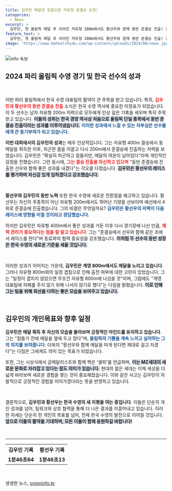```yaml
---
title: 김우민 메달과 웃음으로 자유형 준결승 도전!
categories:
  - News
excerpt: >
  김우민, 첫 올림픽 매달 후 이어진 자유형 200m에서도 황선우와 함께 동반 준결승 진출! 결승 진출을 다짐하며 계영 800m 메달 획득에 대한 기대감을 높인다!
feature_text: >
  김우민, 첫 올림픽 매달 후 이어진 자유형 200m에서도 황선우와 함께 동반 준결승 진출! 결승 진출을 다짐하며 계영 800m 메달 획득에 대한 기대감을 높인다!
image: 'https://www.behealthy4u.com/wp-content/uploads/2024/06/news.jpg'
---
```


<p><img src="https://www.behealthy4u.com/wp-content/uploads/2024/06/news.jpg" alt="info 속보" /></p>

<h2 data-ke-size="size26">2024 파리 올림픽 수영 경기 및 한국 선수의 성과</h2>

<p data-ke-size="size16">&nbsp;</p>

<p>이번 파리 올림픽에서 한국 수영 대표팀의 활약이 큰 주목을 받고 있습니다. 특히, <b><span style="color: #ee2323;">김우민과 황선우의 동반 준결승 진출</span></b> 소식은 한국 수영 역사에 중요한 이정표가 되었습니다. 이 두 선수는 남자 자유형 200m 저력으로 모두에게 인상 깊은 기록을 세우며 특히 주목받고 있습니다. <b><span style="background-color: #21538527;">이들의 성취는 한국 경영 역사상 처음으로 올림픽 단일 종목에서 동반 준결승 진출이라는 성과를 이루어냈습니다.</span></b> <b><span style="color: #1a5490;">이러한 성과에서 느낄 수 있는 자부심은 선수들에게 큰 동기부여가 되고 있습니다.</span></b></p>

<p><b>이번 대회에서의 김우민의 성과</b>는 매우 인상적입니다. 그는 자유형 400m 결승에서 동메달을 획득한 이후, 피곤한 몸을 이끌고 다시 200m에서 준결승에 진출하는 저력을 보였습니다. 김우민은 "확실히 피곤하고 힘들지만, 메달의 여운이 남아있다"라며 개인적인 감정을 전했습니다. 그런 동시에, <b><span style="color: #ee2323;">그는 결승 진출을 자신하고 있으며</span></b> "동반 준결승에 진출한 선우와 함께 좋은 성과를 내겠다"는 각오를 다졌습니다. <b><span style="background-color: #21538527;">김우민은 황선우의 레이스를 평가하며 자신감 있게 임하겠다고 강조했습니다.</span></b> </p>

<p data-ke-size="size16">&nbsp;</p>

<p><b>황선우와 김우민의 동반 노력</b> 또한 한국 수영에 새로운 전환점을 예고하고 있습니다. 황선우는 자신의 주종목이 아닌 자유형 200m에서도 뛰어난 기량을 선보이며 예선에서 4위로 준결승에 진출했습니다. 그의 비결은 무엇일까요? <b><span style="color: #1a5490;">김우민은 황선우의 저력이 다음 레이스에 영향을 미칠 것이라고 장담했습니다.</span></b> </p>

<p>하지만 김우민은 자유형 400m에서 좋은 성과를 거둔 이후 다시 경기장에 나선 만큼, <b><span style="color: #ee2323;">체력 관리가 중요하다는 점을 잘 알고 있습니다</span></b>. 그는 "준결승에서 선우와 함께 같은 조에서 레이스를 한다"며 동료와의 협력 중요성을 강조했습니다. <b><span style="background-color: #21538527;">이처럼 두 선수의 동반 성장은 한국 수영의 새로운 기준을 세울 것입니다.</span></b> </p>

<p data-ke-size="size16">&nbsp;</p>

<p>이러한 성과가 이어지는 가운데, <b>김우민은 계영 800m에서도 메달을 노리고 있습니다</b>. 그러나 자유형 800m와의 일정 겹침으로 인해 출전 여부에 대한 고민이 있었습니다. 그는 "일정이 겹치지 않았으면 무조건 자유형 800m에 나섰을 것"이며, 그럼에도 "계영 대표팀에 피해를 주지 않기 위해 나서지 않기로 했다"는 다짐을 밝혔습니다. <b><span style="background-color: #21538527;">이로 인해 그는 팀을 위해 최선을 다하는 좋은 모습을 보여주고 있습니다.</span></b> </p>

<p data-ke-size="size16">&nbsp;</p>

<h2 data-ke-size="size26">김우민의 개인목표와 향후 일정</h2>

<p><b>김우민은 메달 획득 후 자신의 모습을 돌아보며 긍정적인 마인드를 유지하고 있습니다</b>. 그는 "잠들기 전에 메달을 옆에 두고 잤다"며, <b><span style="color: #1a5490;">올림픽의 기쁨을 계속 느끼고 싶어하는 그의 의지를 보여줍니다.</span></b> 더욱이 "황선우와 함께 메달을 따게 된다면 제대로 걸고 자겠다"는 다짐은 그에게도 의미 있는 목표가 되었습니다. </p>

<p>또한, 그는 시상식에서 금메달리스트와 함께 찍은 '셀피'를 언급하며, <b><span style="background-color: #21538527;">이는 MZ세대의 새로운 문화로 자리잡고 있다는 점도 의미가 있습니다.</span></b> 현대의 젊은 세대는 이제 세상을 더 넓게 바라보며 새로운 경험을 쌓는 것이 중요해졌습니다. 이와 같은 사고는 김우민이 자발적으로 긍정적인 경험을 이어가겠다라는 뜻을 반영하고 있습니다.</p>

<p data-ke-size="size16">&nbsp;</p>

<p>결론적으로, <b>김우민과 황선우는 한국 수영의 새 지평을 여는 중입니다</b>. 이들은 단순히 개인 성과를 넘어, 팀워크와 상호 협력을 통해 더 나은 결과를 이끌어내고 있습니다. 이러한 자세는 단순히 한 개인의 목표를 넘어, 전체 한국 수영의 발전으로 이어질 것입니다. <b><span style="background-color: #21538527;">앞으로 이들의 활약을 기대하며, 모든 이들이 함께 응원하길 바랍니다!</span></b> </p>

<p data-ke-size="size16">&nbsp;</p>

<hr>

<table style="width:100%">
  <tr>
    <th style="text-align: center;"><b>김우민 기록</b></th>
    <th style="text-align: center;"><b>황선우 기록</b></th>
  </tr>
  <tr>
    <td style="text-align: center; height: 17px;"><b>1분46초64</b></td>
    <td style="text-align: center; height: 17px;"><b>1분46초13</b></td>
  </tr>
</table>

<p data-ke-size="size16">&nbsp;</p>
생생한 뉴스, <a href="https://onioninfo.kr" rel="dofollow">onioninfo.kr</a>


